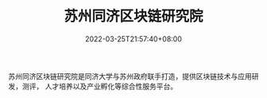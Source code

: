﻿---
weight: 
title: "苏州同济区块链研究院"
description: "苏州同济区块链研究院是同济大学与苏州政府联手打造，提供区块链技术与应用研发，测评， 人才培养以及产业孵化等综合性服务平台"
date: 2022-03-25T21:57:40+08:00
lastmod: 2022-03-25T16:45:40+08:00
draft: false
authors: ["Metabd"]
featuredImage: "suzhoutongjiqukuailianyanjiuyuan.jpg"
link: ""
tags: ["研究机构","苏州同济区块链研究院"]
categories: ["navigation"]
navigation: ["研究机构"]
lightgallery: true
toc: true
pinned: false
recommend: false
recommend1: false
---
苏州同济区块链研究院是同济大学与苏州政府联手打造，提供区块链技术与应用研发，测评， 人才培养以及产业孵化等综合性服务平台。
